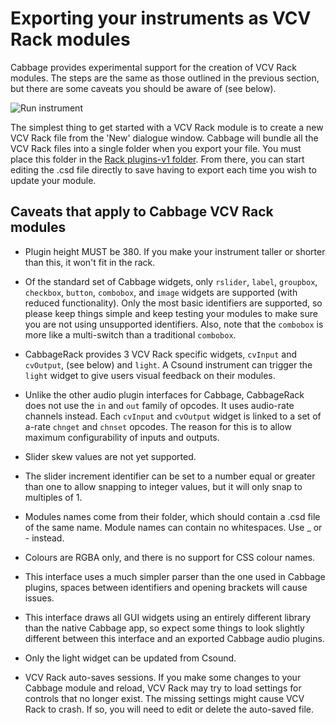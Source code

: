 # Exporting your instruments as VCV Rack modules

Cabbage provides experimental support for the creation of VCV Rack modules. The steps are the same as those outlined in the previous section, but there are some caveats you should be aware of (see below). 

![Run instrument](images/vcvRackExample.gif) 

The simplest thing to get started with a VCV Rack module is to create a new VCV Rack file from the 'New' dialogue window. Cabbage will bundle all the VCV Rack files into a single folder when you export your file. You must place this folder in the [Rack plugins-v1 folder](https://vcvrack.com/manual/FAQ.html#where-is-the-rack-user-folder). From there, you can start editing the .csd file directly to save having to export each time you wish to update your module. 

## Caveats that apply to Cabbage VCV Rack modules

* Plugin height MUST be 380. If you make your instrument taller or shorter than this, it won't fit in the rack.

* Of the standard set of Cabbage widgets, only `rslider`, `label`, `groupbox`, `checkbox`, `button`, `combobox`, and `image` widgets are supported (with reduced functionality). Only the most basic identifiers are supported, so please keep things simple and keep testing your modules to make sure you are not using unsupported identifiers. Also, note that the `combobox` is more like a multi-switch than a traditional `combobox`.  

* CabbageRack provides 3 VCV Rack specific widgets, `cvInput` and `cvOutput`, (see below) and `light`. A Csound instrument can trigger the `light` widget to give users visual feedback on their modules.

* Unlike the other audio plugin interfaces for Cabbage, CabbageRack does not use the `in` and `out` family of opcodes. It uses audio-rate channels instead. Each `cvInput` and `cvOutput` widget is linked to a set of a-rate `chnget` and `chnset` opcodes. The reason for this is to allow maximum configurability of inputs and outputs.

* Slider skew values are not yet supported. 

* The slider increment identifier can be set to a number equal or greater than one to allow snapping to integer values, but it will only snap to multiples of 1.

* Modules names come from their folder, which should contain a .csd file of the same name. Module names can contain no whitespaces. Use _ or - instead.

* Colours are RGBA only, and there is no support for CSS colour names.

* This interface uses a much simpler parser than the one used in Cabbage plugins, spaces between identifiers and opening brackets will cause issues. 

* This interface draws all GUI widgets using an entirely different library than the native Cabbage app, so expect some things to look slightly different between this interface and an exported Cabbage audio plugins. 

* Only the light widget can be updated from Csound.

* VCV Rack auto-saves sessions. If you make some changes to your Cabbage module and reload, VCV Rack may try to load settings for controls that no longer exist. The missing settings might cause VCV Rack to crash. If so, you will need to edit or delete the auto-saved file.
